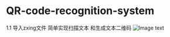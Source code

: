 # QR-code-recognition-system
1.1
导入zxing文件
简单实现扫描文本 和生成文本二维码
![Image text](https://github.com/QR-code-recognition-system/QRcode/raw/master/1.png)

